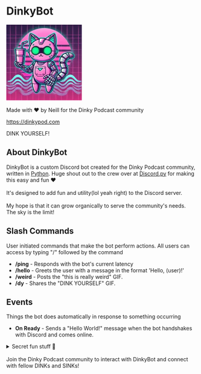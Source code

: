 # DinkyBot

![DinkyBot Logo](assets/dinkybot_200x200.webp)

Made with ❤️ by Neill for the Dinky Podcast community 

https://dinkypod.com

DINK YOURSELF!

## About DinkyBot
DinkyBot is a custom Discord bot created for the Dinky Podcast community, written in [Python](https://www.python.org). Huge shout out to the crew over at [Discord.py](https://github.com/Rapptz/discord.py) for making this easy and fun ❤️  <br><br> 
It's designed to add fun and utility(lol yeah right) to the Discord server.<br><br>
My hope is that it can grow organically to serve the community's needs. The sky is the limit!

## Slash Commands

User initiated commands that make the bot perform actions. All users can access by typing "/" followed by the command

- **/ping** - Responds with the bot's current latency
- **/hello** - Greets the user with a message in the format 'Hello, (user)!'
- **/weird** - Posts the "this is really weird" GIF.
- **/dy** - Shares the "DINK YOURSELF" GIF.

## Events

Things the bot does automatically in response to something occurring

- **On Ready** - Sends a "Hello World!" message when the bot handshakes with Discord and comes online.
<details>
<summary>Secret fun stuff 🤭</summary>
    
- **'This is weird' listener** - Automatically posts the 'this is weird' GIF when a message in a channel contains "this is weird" or "this is really weird".
</details>
<br>
<footer>
Join the Dinky Podcast community to interact with DinkyBot and connect with fellow DINKs and SINKs!
</footer>
